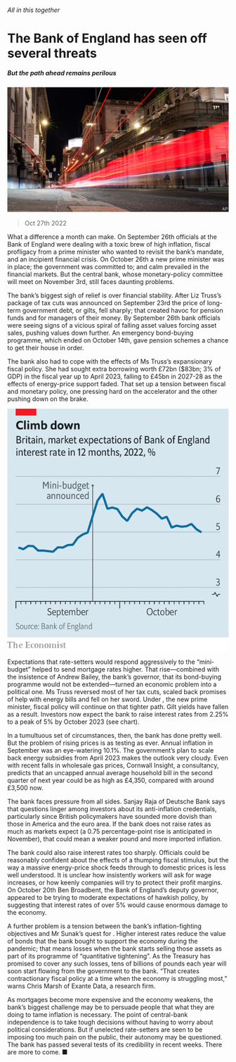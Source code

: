 ###### All in this together

# The Bank of England has seen off several threats 

##### But the path ahead remains perilous 

![image](images/20221029_BRP502.jpg) 

> Oct 27th 2022 

What a difference a month can make. On September 26th officials at the Bank of England were dealing with a toxic brew of high inflation, fiscal profligacy from a prime minister who wanted to revisit the bank’s mandate, and an incipient financial crisis. On October 26th a new prime minister was in place; the government was committed to; and calm prevailed in the financial markets. But the central bank, whose monetary-policy committee will meet on November 3rd, still faces daunting problems.

The bank’s biggest sigh of relief is over financial stability. After Liz Truss’s package of tax cuts was announced on September 23rd the price of long-term government debt, or gilts, fell sharply; that created havoc for pension funds and for managers of their money. By September 26th bank officials were seeing signs of a vicious spiral of falling asset values forcing asset sales, pushing values down further. An emergency bond-buying programme, which ended on October 14th, gave pension schemes a chance to get their house in order.

The bank also had to cope with the effects of Ms Truss’s expansionary fiscal policy. She had sought extra borrowing worth £72bn ($83bn; 3% of GDP) in the fiscal year up to April 2023, falling to £45bn in 2027-28 as the effects of energy-price support faded. That set up a tension between fiscal and monetary policy, one pressing hard on the accelerator and the other pushing down on the brake. 

![image](images/20221029_BRC512.png) 


Expectations that rate-setters would respond aggressively to the “mini-budget” helped to send mortgage rates higher. That rise—combined with the insistence of Andrew Bailey, the bank’s governor, that its bond-buying programme would not be extended—turned an economic problem into a political one. Ms Truss reversed most of her tax cuts, scaled back promises of help with energy bills and fell on her sword. Under , the new prime minister, fiscal policy will continue on that tighter path. Gilt yields have fallen as a result. Investors now expect the bank to raise interest rates from 2.25% to a peak of 5% by October 2023 (see chart). 

In a tumultuous set of circumstances, then, the bank has done pretty well. But the problem of rising prices is as testing as ever. Annual inflation in September was an eye-watering 10.1%. The government’s plan to scale back energy subsidies from April 2023 makes the outlook very cloudy. Even with recent falls in wholesale gas prices, Cornwall Insight, a consultancy, predicts that an uncapped annual average household bill in the second quarter of next year could be as high as £4,350, compared with around £3,500 now. 

The bank faces pressure from all sides. Sanjay Raja of Deutsche Bank says that questions linger among investors about its anti-inflation credentials, particularly since British policymakers have sounded more dovish than those in America and the euro area. If the bank does not raise rates as much as markets expect (a 0.75 percentage-point rise is anticipated in November), that could mean a weaker pound and more imported inflation.

The bank could also raise interest rates too sharply. Officials could be reasonably confident about the effects of a thumping fiscal stimulus, but the way a massive energy-price shock feeds through to domestic prices is less well understood. It is unclear how insistently workers will ask for wage increases, or how keenly companies will try to protect their profit margins. On October 20th Ben Broadbent, the Bank of England’s deputy governor, appeared to be trying to moderate expectations of hawkish policy, by suggesting that interest rates of over 5% would cause enormous damage to the economy.

A further problem is a tension between the bank’s inflation-fighting objectives and Mr Sunak’s quest for . Higher interest rates reduce the value of bonds that the bank bought to support the economy during the pandemic; that means losses when the bank starts selling those assets as part of its programme of “quantitative tightening”. As the Treasury has promised to cover any such losses, tens of billions of pounds each year will soon start flowing from the government to the bank. “That creates contractionary fiscal policy at a time when the economy is struggling most,” warns Chris Marsh of Exante Data, a research firm. 

As mortgages become more expensive and the economy weakens, the bank’s biggest challenge may be to persuade people that what they are doing to tame inflation is necessary. The point of central-bank independence is to take tough decisions without having to worry about political considerations. But if unelected rate-setters are seen to be imposing too much pain on the public, their autonomy may be questioned. The bank has passed several tests of its credibility in recent weeks. There are more to come. ■

